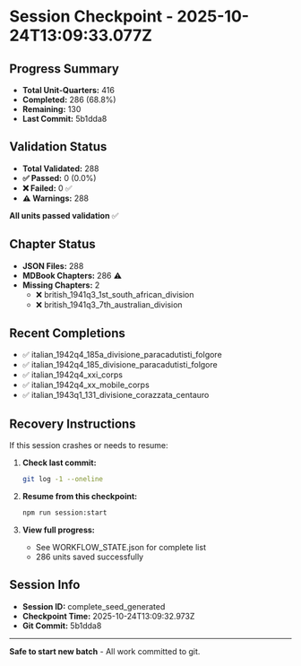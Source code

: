 # Session Checkpoint - 2025-10-24T13:09:33.077Z

## Progress Summary

- **Total Unit-Quarters:** 416
- **Completed:** 286 (68.8%)
- **Remaining:** 130
- **Last Commit:** 5b1dda8

## Validation Status

- **Total Validated:** 288
- **✅ Passed:** 0 (0.0%)
- **❌ Failed:** 0 ✅
- **⚠️ Warnings:** 288

**All units passed validation** ✅

## Chapter Status

- **JSON Files:** 288
- **MDBook Chapters:** 286 ⚠️
- **Missing Chapters:** 2
  - ❌ british_1941q3_1st_south_african_division
  - ❌ british_1941q3_7th_australian_division

## Recent Completions

- ✅ italian_1942q4_185a_divisione_paracadutisti_folgore
- ✅ italian_1942q4_185_divisione_paracadutisti_folgore
- ✅ italian_1942q4_xxi_corps
- ✅ italian_1942q4_xx_mobile_corps
- ✅ italian_1943q1_131_divisione_corazzata_centauro

## Recovery Instructions

If this session crashes or needs to resume:

1. **Check last commit:**
   ```bash
   git log -1 --oneline
   ```

2. **Resume from this checkpoint:**
   ```bash
   npm run session:start
   ```

3. **View full progress:**
   - See WORKFLOW_STATE.json for complete list
   - 286 units saved successfully

## Session Info

- **Session ID:** complete_seed_generated
- **Checkpoint Time:** 2025-10-24T13:09:32.973Z
- **Git Commit:** 5b1dda8

---

**Safe to start new batch** - All work committed to git.
